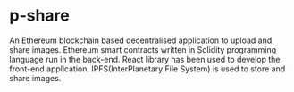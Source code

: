 # p-share
An Ethereum blockchain based decentralised application to upload and share images. Ethereum smart contracts written in Solidity programming language run in the back-end. React library has been used to develop the front-end application. IPFS(InterPlanetary File System) is used to store and share images.
